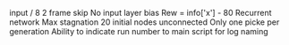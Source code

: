 input / 8
2 frame skip
No input layer bias
Rew = info['x'] - 80
Recurrent network
Max stagnation 20 
initial nodes unconnected 
Only one picke per generation
Ability to indicate run number to main script for log naming
